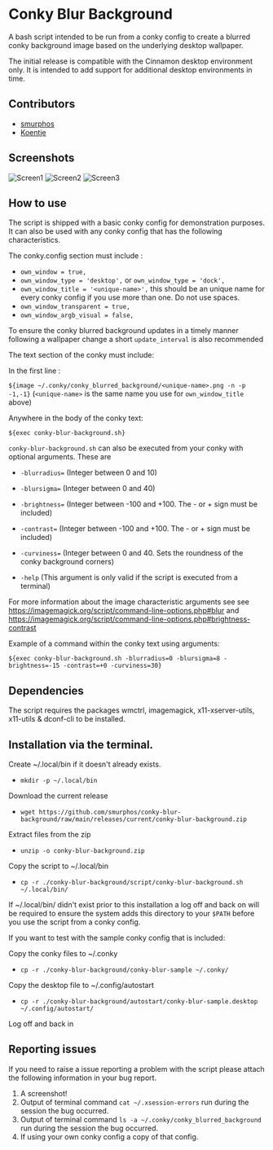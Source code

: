 # Conky Blur Background

A bash script intended to be run from a conky config to create a blurred conky background image based on the underlying desktop wallpaper.

The initial release is compatible with the Cinnamon desktop environment only.
It is intended to add support for additional desktop environments in time.

## Contributors

* [smurphos](https://github.com/smurphos)
* [Koentje](https://forums.linuxmint.com/memberlist.php?mode=viewprofile&u=317124)

## Screenshots

![Screen1](https://github.com/smurphos/conky-blur-background/blob/main/screenshots/2022-03-25_20-07.png)
![Screen2](https://github.com/smurphos/conky-blur-background/blob/main/screenshots/2022-03-25_20-08.png)
![Screen3](https://github.com/smurphos/conky-blur-background/blob/main/screenshots/2022-03-25_20-09.png)

## How to use

The script is shipped with a basic conky config for demonstration purposes.
It can also be used with any conky config that has the following characteristics.

The conky.config section must include :

* `own_window = true,`
* `own_window_type = 'desktop',` or `own_window_type = 'dock',` 
* `own_window_title = '<unique-name>',` this should be an unique name for every conky config if you use more than one. Do not use spaces.
* `own_window_transparent = true,`
* `own_window_argb_visual = false,`

To ensure the conky blurred background updates in a timely manner following a wallpaper change a short `update_interval` is also recommended

The text section of the conky must include:

In the first line :

`${image ~/.conky/conky_blurred_background/<unique-name>.png -n -p -1,-1}` (`<unique-name>` is the same name you use for `own_window_title` above)

Anywhere in the body of the conky text:

`${exec conky-blur-background.sh}`

`conky-blur-background.sh` can also be executed from your conky with optional arguments. These are

* `-blurradius=` (Integer between 0 and 10)
* `-blursigma=` (Integer between 0 and 40)
* `-brightness=` (Integer between -100 and +100. The - or + sign must be included)
* `-contrast=` (Integer between -100 and +100. The - or + sign must be included)
* `-curviness=` (Integer between 0 and 40. Sets the roundness of the conky background corners)

* `-help` (This argument is only valid if the script is executed from a terminal)

For more information about the image characteristic arguments see see https://imagemagick.org/script/command-line-options.php#blur
and https://imagemagick.org/script/command-line-options.php#brightness-contrast

Example of a command within the conky text using arguments:

`${exec conky-blur-background.sh -blurradius=0 -blursigma=8 -brightness=-15 -contrast=+0 -curviness=30}`

## Dependencies

The script requires the packages wmctrl, imagemagick, x11-xserver-utils, x11-utils & dconf-cli to be installed.

## Installation via the terminal.

Create  ~/.local/bin if it doesn't already exists.
* `mkdir -p ~/.local/bin`

Download the current release
* `wget https://github.com/smurphos/conky-blur-background/raw/main/releases/current/conky-blur-background.zip`

Extract files from the zip
* `unzip -o conky-blur-background.zip`

Copy the script to ~/.local/bin
* `cp -r ./conky-blur-background/script/conky-blur-background.sh ~/.local/bin/`

If ~/.local/bin/ didn't exist prior to this installation a log off and back on will be required to ensure the system adds this directory to your `$PATH` before you use the script from a conky config.

If you want to test with the sample conky config that is included:

Copy the conky files to ~/.conky
* `cp -r ./conky-blur-background/conky-blur-sample ~/.conky/`

Copy the desktop file to ~/.config/autostart
* `cp -r ./conky-blur-background/autostart/conky-blur-sample.desktop ~/.config/autostart/`

Log off and back in

## Reporting issues

If you need to raise a issue reporting a problem with the script please attach the following information in your bug report.

1) A screenshot!
2) Output of terminal command `cat ~/.xsession-errors` run during the session the bug occurred.
3) Output of terminal command `ls -a ~/.conky/conky_blurred_background` run during the session the bug occurred.
4) If using your own conky config a copy of that config.

